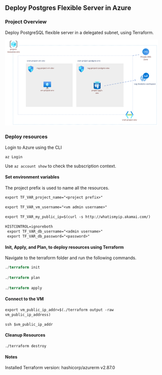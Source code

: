 ## Deploy Postgres Flexible Server in Azure

### Project Overview

Deploy PostgreSQL flexible server in a delegated subnet, using Terraform.

![Azure diagram](/diagram/postgres_flexible_diagram.png)  

### Deploy resources

Login to Azure using the CLI
```
az Login
```

Use `az account show` to check the subscription context.

#### Set environment variables

The project prefix is used to name all the resources.

```variables
export TF_VAR_project_name="<project prefix>"

export TF_VAR_vm_username="<vm admin username>" 

export TF_VAR_my_public_ip=$(curl -s http://whatismyip.akamai.com/)

HISTCONTROL=ignoreboth
 export TF_VAR_db_username="<admin username>"
 export TF_VAR_db_password="<password>"
```

####  Init, Apply, and Plan, to deploy resources using Terraform


Navigate to the terraform folder and run the following commands.

```terraform
./terraform init

./terraform plan

./terraform apply
```
####  Connect to the VM

```
export vm_public_ip_addr=$(./terraform output -raw vm_public_ip_address) 

ssh $vm_public_ip_addr
```



####  Cleanup Resources

```
./terraform destroy
```

#### Notes

Installed Terraform version: hashicorp/azurerm v2.87.0 
